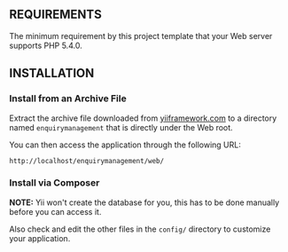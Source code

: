 
REQUIREMENTS
------------

The minimum requirement by this project template that your Web server supports PHP 5.4.0.


INSTALLATION
------------

### Install from an Archive File

Extract the archive file downloaded from [yiiframework.com](http://www.yiiframework.com/download/) to
a directory named `enquirymanagement` that is directly under the Web root.

You can then access the application through the following URL:

~~~
http://localhost/enquirymanagement/web/
~~~


### Install via Composer





**NOTE:** Yii won't create the database for you, this has to be done manually before you can access it.

Also check and edit the other files in the `config/` directory to customize your application.
